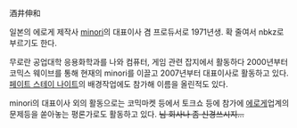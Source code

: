 酒井伸和

일본의 에로게 제작사 [minori](minori.md)의 대표이사 겸 프로듀서로 1971년생. 확 줄여서 nbkz로 부르기도 한다.

무로란 공업대학 응용화학과를 나와 컴퓨터, 게임 관련 잡지에서 활동하다 2000년부터 코믹스 웨이브를 통해 현재의 minori를 이끌고
2007년부터 대표이사로 활동하고 있다. [페이트 스테이 나이트](%ED%8E%98%EC%9D%B4%ED%8A%B8%20%EC%8A%A4%ED%85%8C%EC%9D%B4%20%EB%82%98%EC%9D%B4%ED%8A%B8.md)의 배경작업에도 참가해 이름을 올린적도 있다.

minori의 대표이사 외의 활동으로는 코믹마켓 등에서 토크쇼 등에 참가에
[에로게](%EC%97%90%EB%A1%9C%EA%B2%8C.md)업계의 문제등을 쏟아놓는 평론가로도 활동하고 있다. <del>님
회사나 좀 신경쓰시지...</del>


